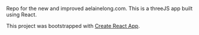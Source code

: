 Repo for the new and improved aelainelong.com. This is a threeJS app built using React.

This project was bootstrapped with [Create React App](https://github.com/facebookincubator/create-react-app).